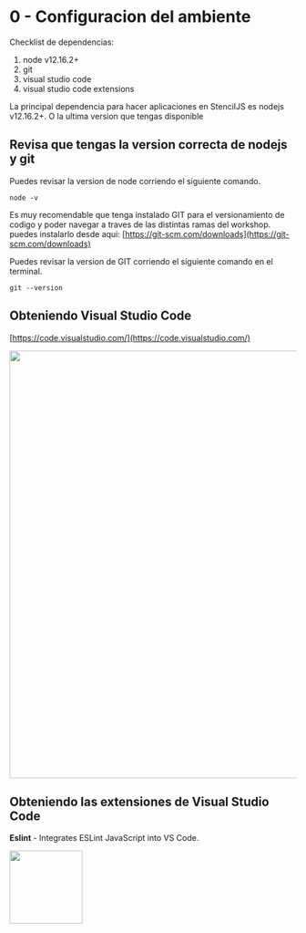 # 0 - Configuracion del ambiente

Checklist de dependencias:

1. node v12.16.2+
2. git
3. visual studio code
4. visual studio code extensions

La principal dependencia para hacer aplicaciones en StencilJS es nodejs v12.16.2+. O la ultima version que tengas disponible

## Revisa que tengas la version correcta de nodejs y git

Puedes revisar la version de node corriendo el siguiente comando.

```text
node -v
```

Es muy recomendable que tenga instalado GIT para el versionamiento de codigo y poder navegar a traves de las distintas ramas del workshop. puedes instalarlo desde aqui:
[https://git-scm.com/downloads](https://git-scm.com/downloads)

Puedes revisar la version de GIT corriendo el siguiente comando en el terminal.

```text
git --version
```

## Obteniendo Visual Studio Code

[https://code.visualstudio.com/](https://code.visualstudio.com/)

<img src="https://code.visualstudio.com/assets/home/home-screenshot-mac-lg-2x.png" width="750">

## Obteniendo las extensiones de Visual Studio Code

**Eslint** - Integrates ESLint JavaScript into VS Code.

<img src="https://dbaeumer.gallerycdn.vsassets.io/extensions/dbaeumer/vscode-eslint/2.1.5/1587372149666/Microsoft.VisualStudio.Services.Icons.Default" width="128">
